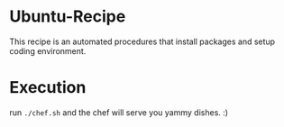 # Ubuntu-Recipe
This recipe is an automated procedures that install packages and setup coding environment.

# Execution
run `./chef.sh`
and the chef will serve you yammy dishes. :)
